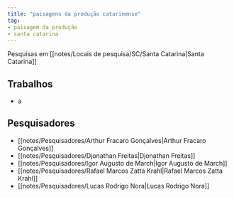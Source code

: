 ```yaml
---
title: "paisagens da produção catarinense"
tag:
- paisagem da produção
- santa catarina
---
```


Pesquisas em [[notes/Locais de pesquisa/SC/Santa Catarina|Santa Catarina]]

## Trabalhos
- a

## Pesquisadores
- [[notes/Pesquisadores/Arthur Fracaro Gonçalves|Arthur Fracaro Gonçalves]]
- [[notes/Pesquisadores/Djonathan Freitas|Djonathan Freitas]]
- [[notes/Pesquisadores/Igor Augusto de March|Igor Augusto de March]]
- [[notes/Pesquisadores/Rafael Marcos Zatta Krahl|Rafael Marcos Zatta Krahl]]
- [[notes/Pesquisadores/Lucas Rodrigo Nora|Lucas Rodrigo Nora]]